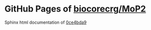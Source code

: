GitHub Pages of [biocorecrg/MoP2](https://github.com/biocorecrg/MoP2.git)
===
Sphinx html documentation of [0ce4bda9](https://github.com/biocorecrg/MoP2/tree/0ce4bda99d374e3e6e92c70f61e5d6d88ba8f2b0)
